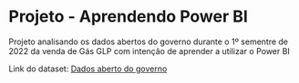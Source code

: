 # Projeto - Aprendendo Power BI

Projeto analisando os dados abertos do governo durante o 1º sementre de 2022 da venda de Gás GLP com intenção de aprender a utilizar o Power BI

Link do dataset: [Dados aberto do governo](https://dados.gov.br/dados/conjuntos-dados/serie-historica-de-precos-de-combustiveis-e-de-glp)
